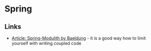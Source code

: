 # Spring

## Links
* [Article: Spring-Modulith by Baeldung](https://www.baeldung.com/spring-modulith) - it is a good way how to limit yourself with writing coupled code